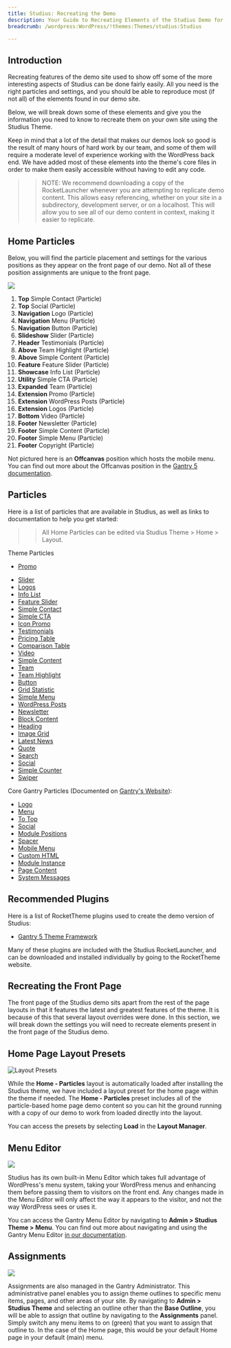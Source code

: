 ```yaml
---
title: Studius: Recreating the Demo
description: Your Guide to Recreating Elements of the Studius Demo for WordPress
breadcrumb: /wordpress:WordPress/!themes:Themes/studius:Studius

---
```


Introduction
-----

Recreating features of the demo site used to show off some of the more interesting aspects of Studius can be done fairly easily. All you need is the right particles and settings, and you should be able to reproduce most (if not all) of the elements found in our demo site.

Below, we will break down some of these elements and give you the information you need to know to recreate them on your own site using the Studius Theme.

Keep in mind that a lot of the detail that makes our demos look so good is the result of many hours of hard work by our team, and some of them will require a moderate level of experience working with the WordPress back end. We have added most of these elements into the theme's core files in order to make them easily accessible without having to edit any code.

>> NOTE: We recommend downloading a copy of the RocketLauncher whenever you are attempting to replicate demo content. This allows easy referencing, whether on your site in a subdirectory, development server, or on a localhost. This will allow you to see all of our demo content in context, making it easier to replicate.

Home Particles
-----

Below, you will find the particle placement and settings for the various positions as they appear on the front page of our demo. Not all of these position assignments are unique to the front page.

![](assets/studius2.jpg)

1. **Top** Simple Contact (Particle)
2. **Top** Social (Particle)
3. **Navigation** Logo (Particle)
4. **Navigation** Menu (Particle)
5. **Navigation** Button (Particle)
6. **Slideshow** Slider (Particle)
7. **Header** Testimonials (Particle)
8. **Above** Team Highlight (Particle)
9. **Above** Simple Content (Particle)
10. **Feature** Feature Slider (Particle)
11. **Showcase** Info List (Particle)
12. **Utility** Simple CTA (Particle)
13. **Expanded** Team (Particle)
14. **Extension** Promo (Particle)
15. **Extension** WordPress Posts (Particle)
16. **Extension** Logos (Particle)
17. **Bottom** Video (Particle)
18. **Footer** Newsletter (Particle)
19. **Footer** Simple Content (Particle)
20. **Footer** Simple Menu (Particle)
21. **Footer** Copyright (Particle)

Not pictured here is an **Offcanvas** position which hosts the mobile menu. You can find out more about the Offcanvas position in the [Gantry 5 documentation](http://docs.gantry.org/gantry5/configure/layout-manager#offcanvas-section).

Particles
-----

Here is a list of particles that are available in Studius, as well as links to documentation to help you get started:

>> All Home Particles can be edited via Studius Theme > Home > Layout.

Theme Particles

- [Promo](particle_promo.md)
+ [Slider](particle_slider.md)
+ [Logos](particle_logos.md)
+ [Info List](particle_info.md)
+ [Feature Slider](particle_featureslider.md)
+ [Simple Contact](particle_simplecontact.md)
+ [Simple CTA](particle_simplecta.md)
+ [Icon Promo](particle_iconpromo.md)
+ [Testimonials](particle_testimonials.md)
+ [Pricing Table](particle_pricing.md)
+ [Comparison Table](particle_comparison.md)
+ [Video](particle_video.md)
+ [Simple Content](particle_simple.md)
+ [Team](particle_team.md)
+ [Team Highlight](particle_teamhighlight.md)
+ [Button](particle_button.md)
+ [Grid Statistic](particle_grid.md)
+ [Simple Menu](particle_simplemenu.md)
+ [WordPress Posts](particle_wordpress.md)
+ [Newsletter](particle_newsletter.md)
+ [Block Content](particle_block.md)
+ [Heading](particle_heading.md)
+ [Image Grid](particle_image.md)
+ [Latest News](particle_latestnews.md)
+ [Quote](particle_quote.md)
+ [Search](particle_search.md)
+ [Social](particle_social.md)
+ [Simple Counter](particle_simplecounter.md)
+ [Swiper](particle_swiper.md)

Core Gantry Particles (Documented on [Gantry's Website](http://gantry.org)):

* [Logo](http://docs.gantry.org/gantry5/particles/logo)
* [Menu](http://docs.gantry.org/gantry5/particles/menu-control)
* [To Top](http://docs.gantry.org/gantry5/particles/to-top)
* [Social](http://docs.gantry.org/gantry5/particles/social)
* [Module Positions](http://docs.gantry.org/gantry5/particles/position)
* [Spacer](http://docs.gantry.org/gantry5/particles/spacer)
* [Mobile Menu](http://docs.gantry.org/gantry5/particles/mobile-menu)
* [Custom HTML](http://docs.gantry.org/gantry5/particles/custom-html)
* [Module Instance](http://docs.gantry.org/gantry5/particles/module-instance)
* [Page Content](http://docs.gantry.org/gantry5/particles/page-content)
* [System Messages](http://docs.gantry.org/gantry5/particles/system-messages)

Recommended Plugins
-----

Here is a list of RocketTheme plugins used to create the demo version of Studius:

* [Gantry 5 Theme Framework](http://gantry.org/)

Many of these plugins are included with the Studius RocketLauncher, and can be downloaded and installed individually by going to the RocketTheme website.

Recreating the Front Page
-----

The front page of the Studius demo sits apart from the rest of the page layouts in that it features the latest and greatest features of the theme. It is because of this that several layout overrides were done. In this section, we will break down the settings you will need to recreate elements present in the front page of the Studius demo.

Home Page Layout Presets
-----

![Layout Presets](assets/layout_presets.png)

While the **Home - Particles** layout is automatically loaded after installing the Studius theme, we have included a layout preset for the home page within the theme if needed. The **Home - Particles** preset includes all of the particle-based home page demo content so you can hit the ground running with a copy of our demo to work from loaded directly into the layout.

You can access the presets by selecting **Load** in the **Layout Manager**.

Menu Editor
-----

![](assets/menu_1.png)

Studius has its own built-in Menu Editor which takes full advantage of WordPress's menu system, taking your WordPress menus and enhancing them before passing them to visitors on the front end. Any changes made in the Menu Editor will only affect the way it appears to the visitor, and not the way WordPress sees or uses it.

You can access the Gantry Menu Editor by navigating to **Admin > Studius Theme > Menu**. You can find out more about navigating and using the Gantry Menu Editor [in our documentation](http://docs.gantry.org/gantry5/configure/menu-editor).

Assignments
-----

![](assets/assignments_1.png)

Assignments are also managed in the Gantry Administrator. This administrative panel enables you to assign theme outlines to specific menu items, pages, and other areas of your site. By navigating to **Admin > Studius Theme** and selecting an outline other than the **Base Outline**, you will be able to assign that outline by navigating to the **Assignments** panel. Simply switch any menu items to on (green) that you want to assign that outline to. In the case of the Home page, this would be your default Home page in your default (main) menu.
